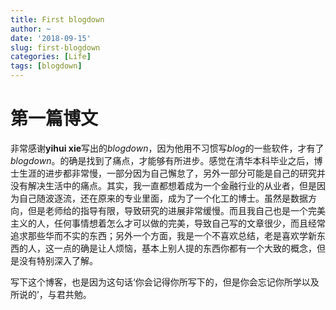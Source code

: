 ```yaml
---
title: First blogdown
author: ~
date: '2018-09-15'
slug: first-blogdown
categories: [Life]
tags: [blogdown]
---
```


# 第一篇博文
非常感谢**yihui xie**写出的*blogdown*，因为他用不习惯写*blog*的一些软件，才有了*blogdown*。的确是找到了痛点，才能够有所进步。感觉在清华本科毕业之后，博士生涯的进步都非常慢，一部分因为自己懈怠了，另外一部分可能是自己的研究并没有解决生活中的痛点。其实，我一直都想着成为一个金融行业的从业者，但是因为自己随波逐流，还在原来的专业里面，成为了一个化工的博士。虽然是数据方向，但是老师给的指导有限，导致研究的进展非常缓慢。而且我自己也是一个完美主义的人，任何事情想着怎么才可以做的完美，导致自己写的文章很少，而且经常追求那些华而不实的东西；另外一个方面，我是一个不喜欢总结，老是喜欢学新东西的人，这一点的确是让人烦恼，基本上别人提的东西你都有一个大致的概念，但是没有特别深入了解。

写下这个博客，也是因为这句话‘你会记得你所写下的，但是你会忘记你所学以及所说的’，与君共勉。